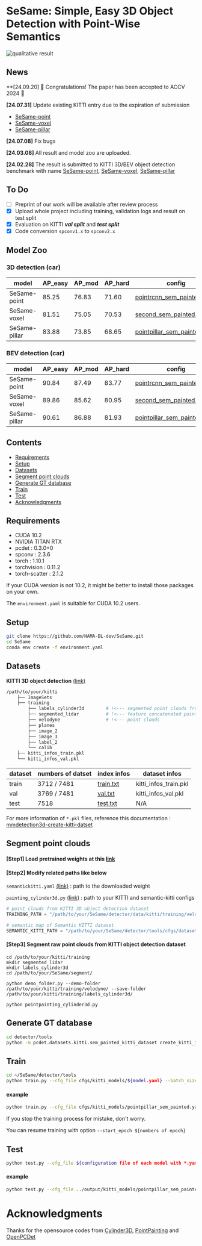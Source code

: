 # SeSame: Simple, Easy 3D Object Detection with Point-Wise Semantics

![qualitative result](./figure/whole_flow.jpg)

## News
**[24.09.20] 🎉 Congratulations! The paper has been accepted to ACCV 2024 🎉

**[24.07.31]** Update existing KITTI entry due to the expiration of submission 
- [SeSame-point](https://www.cvlibs.net/datasets/kitti/eval_object_detail.php?&result=246df06571519a2fd61045424524b724fb8fffa3)
- [SeSame-voxel](https://www.cvlibs.net/datasets/kitti/eval_object_detail.php?&result=7275a9efa5344149beb0a4051392a6e9039c1f52)
- [SeSame-pillar](https://www.cvlibs.net/datasets/kitti/eval_object_detail.php?&result=4cdef7fed94a42226613f3273332791ce17acf55)

**[24.07.08]** Fix bugs 

**[24.03.08]** All result and model zoo are uploaded.

**[24.02.28]** The result is submitted to KITTI 3D/BEV object detection benchmark with name [SeSame-point](https://www.cvlibs.net/datasets/kitti/eval_object_detail.php?&result=3b3e791de572beb66e177976a3fae9e1f82c45a5), [SeSame-voxel](https://www.cvlibs.net/datasets/kitti/eval_object_detail.php?&result=5ab0f2fcd328fe476234bedbff7398b3dd7f2546), [SeSame-pillar](https://www.cvlibs.net/datasets/kitti/eval_object_detail.php?&result=4b2461007e0a9c58237e20b4f2ec7541a0eeaf03)

## To Do 
- [ ] Preprint of our work will be available after review process 
- [x] Upload whole project including training, validation logs and result on test split
- [x] Evaluation on KITTI ***val split*** and ***test split***
- [x] Code conversion ```spconv1.x``` to ```spconv2.x```

## Model Zoo
### 3D detection (car)
|model|AP_easy|AP_mod|AP_hard|config|pretrained weight|result|
|------|---|---|---|---|---|---|
|SeSame-point|85.25|76.83|71.60|[pointrcnn_sem_painted.yaml](https://github.com/HAMA-DL-dev/SeSame/blob/main/detector/tools/cfgs/kitti_models/pointrcnn_sem_painted.yaml)|[pointrcnn_epoch80.pth](https://github.com/HAMA-DL-dev/SeSame/blob/main/detector/output/kitti_models/pointrcnn_sem_painted_no_softmax/default/ckpt/checkpoint_epoch_80.pth)|[log](https://github.com/HAMA-DL-dev/SeSame/blob/main/detector/output/kitti_models/pointrcnn_sem_painted_no_softmax/default/log_train_20240212-184951.txt)|
|SeSame-voxel|81.51|75.05|70.53|[second_sem_painted.yaml](https://github.com/HAMA-DL-dev/SeSame/blob/main/detector/tools/cfgs/kitti_models/second_sem_painted.yaml)|[second_epoch80.pth](https://github.com/HAMA-DL-dev/SeSame/blob/main/detector/output/kitti_models/second_sem_painted_no_softmax/default/ckpt/checkpoint_epoch_80.pth)|[log](https://github.com/HAMA-DL-dev/SeSame/blob/main/detector/output/kitti_models/second_sem_painted_no_softmax/default/log_train_20240212-200457.txt)|
|SeSame-pillar|83.88|73.85|68.65|[pointpillar_sem_painted.yaml](https://github.com/HAMA-DL-dev/SeSame/blob/main/detector/tools/cfgs/kitti_models/pointpillar_sem_painted.yaml)|[pointpillar_epoch80.pth](https://github.com/HAMA-DL-dev/SeSame/blob/main/detector/output/kitti_models/pointpillar_sem_painted_no_softmax/default/ckpt/checkpoint_epoch_80.pth)|[log](https://github.com/HAMA-DL-dev/SeSame/blob/main/detector/output/kitti_models/pointpillar_sem_painted_no_softmax/default/log_train_20240212-185040.txt)|

### BEV detection (car)
|model|AP_easy|AP_mod|AP_hard|config|pretrained weight|result|
|------|---|---|---|---|---|---|
|SeSame-point|90.84|87.49|83.77|[pointrcnn_sem_painted.yaml](https://github.com/HAMA-DL-dev/SeSame/blob/main/detector/tools/cfgs/kitti_models/pointrcnn_sem_painted.yaml)|[pointrcnn_epoch80.pth](https://github.com/HAMA-DL-dev/SeSame/blob/main/detector/output/kitti_models/pointrcnn_sem_painted_no_softmax/default/ckpt/checkpoint_epoch_80.pth)|[log](https://github.com/HAMA-DL-dev/SeSame/blob/main/detector/output/kitti_models/pointrcnn_sem_painted_no_softmax/default/log_train_20240212-184951.txt)|
|SeSame-voxel|89.86|85.62|80.95|[second_sem_painted.yaml](https://github.com/HAMA-DL-dev/SeSame/blob/main/detector/tools/cfgs/kitti_models/second_sem_painted.yaml)|[second_epoch80.pth](https://github.com/HAMA-DL-dev/SeSame/blob/main/detector/output/kitti_models/second_sem_painted_no_softmax/default/ckpt/checkpoint_epoch_80.pth)|[log](https://github.com/HAMA-DL-dev/SeSame/blob/main/detector/output/kitti_models/second_sem_painted_no_softmax/default/log_train_20240212-200457.txt)|
|SeSame-pillar|90.61|86.88|81.93|[pointpillar_sem_painted.yaml](https://github.com/HAMA-DL-dev/SeSame/blob/main/detector/tools/cfgs/kitti_models/pointpillar_sem_painted.yaml)|[pointpillar_epoch80.pth](https://github.com/HAMA-DL-dev/SeSame/blob/main/detector/output/kitti_models/pointpillar_sem_painted_no_softmax/default/ckpt/checkpoint_epoch_80.pth)|[log](https://github.com/HAMA-DL-dev/SeSame/blob/main/detector/output/kitti_models/pointpillar_sem_painted_no_softmax/default/log_train_20240212-185040.txt)|




## Contents
- [Requirements](#requirements)
- [Setup](#setup)
- [Datasets](#datasets)
- [Segment point clouds](#segment-point-clouds)
- [Generate GT database](#generate-gt-database)
- [Train](#train)
- [Test](#test)
- [Acknowledgments](#acknowledgments)

## Requirements
- CUDA 10.2
- NVIDIA TITAN RTX
- pcdet : 0.3.0+0
- spconv : 2.3.6
- torch : 1.10.1
- torchvision : 0.11.2
- torch-scatter : 2.1.2

If your CUDA version is not 10.2, it might be better to install those packages on your own.

The `environment.yaml` is suitable for CUDA 10.2 users. 

## Setup
```bash
git clone https://github.com/HAMA-DL-dev/SeSame.git
cd SeSame
conda env create -f environment.yaml
```


## Datasets
**KITTI 3D object detection** [(link)](https://www.cvlibs.net/datasets/kitti/eval_object.php?obj_benchmark=3d)
```bash
/path/to/your/kitti
    ├── ImageSets
    ├── training
        ├── labels_cylinder3d        # !<--- segmented point clouds from 3D sem.seg.
        ├── segmented_lidar          # !<--- feature concatenated point clouds 
        ├── velodyne                 # !<--- point clouds 
        ├── planes
        ├── image_2
        ├── image_3
        ├── label_2
        └── calib
    ├── kitti_infos_train.pkl
    └── kitti_infos_val.pkl
```

|dataset|numbers of datset|index infos|dataset infos|
|---|---|---|---|
|train|3712 / 7481|[train.txt](https://github.com/HAMA-DL-dev/SeSame/blob/main/detector/data/kitti/ImageSets/train.txt)|kitti_infos_train.pkl|
|val|3769 / 7481|[val.txt](https://github.com/HAMA-DL-dev/SeSame/blob/main/detector/data/kitti/ImageSets/val.txt)|kitti_infos_val.pkl|
|test|7518|[test.txt](https://github.com/HAMA-DL-dev/SeSame/blob/main/detector/data/kitti/ImageSets/test.txt)|N/A|

For more information of `*.pkl` files, reference this documentation : [mmdetection3d-create-kitti-datset](https://mmdetection3d.readthedocs.io/en/v0.17.1/datasets/kitti_det.html#create-kitti-dataset)

## Segment point clouds
#### [Step1] Load pretrained weights at this [link](https://github.com/xinge008/Cylinder3D?tab=readme-ov-file#pretrained-models)

#### [Step2] Modify related paths like below

`semantickitti.yaml` [(link)](https://github.com/HAMA-DL-dev/SeSame/blob/main/segment/config/semantickitti.yaml#L64) : path to the downloaded weight

`painting_cylinder3d.py` [(link)](https://github.com/HAMA-DL-dev/SeSame/blob/main/segment/painting_cylinder3d.py) : path to your KITTI and semantic-kitti configs

```python
# point clouds from KITTI 3D object detection dataset
TRAINING_PATH = "/path/to/your/SeSame/detector/data/kitti/training/velodyne/"

# semantic map of Semantic KITTI dataset
SEMANTIC_KITTI_PATH = "/path/to/your/SeSame/detector/tools/cfgs/dataset_configs/semantic-kitti.yaml" 
```
    
#### [Step3] Segment raw point clouds from KITTI object detection dataset 
```
cd /path/to/your/kitti/training
mkdir segmented_lidar
mkdir labels_cylinder3d
cd /path/to/your/SeSame/segment/

python demo_folder.py --demo-folder /path/to/your/kitti/training/velodyne/ --save-folder /path/to/your/kitti/training/labels_cylinder3d/

python pointpainting_cylinder3d.py
```


## Generate GT database
```bash
cd detector/tools
python -m pcdet.datasets.kitti.sem_painted_kitti_dataset create_kitti_infos tools/cfgs/dataset_configs/semantic_painted_kitti.yaml
```


## Train
```bash
cd ~/SeSame/detector/tools
python train.py --cfg_file cfgs/kitti_models/${model.yaml} --batch_size 16 --epochs 80 --workers 16 --ckpt_save_interval 5
```

#### example
```bash
python train.py --cfg_file cfgs/kitti_models/pointpillar_sem_painted.yaml --batch_size 16 --epochs 80 --workers 16 --ckpt_save_interval 5
```

If you stop the training process for mistake, don't worry. 

You can resume training with option `--start_epoch ${numbers of epoch}`


## Test
```bash
python test.py --cfg_file ${configuration file of each model with *.yaml} --batch_size ${4,8,16} --workers 4 --ckpt ${path to *.pth file} --save_to_file
```

#### example
```bash
python test.py --cfg_file ../output/kitti_models/pointpillar_sem_painted/default/pointpillar_sem_painted.yaml --batch_size 16 --workers 4 --ckpt ../output/kitti_models/pointpillar_sem_painted/default/ckpt/checkpoint_epoch_70.pth --save_to_file
```

# Acknowledgments
Thanks for the opensource codes from [Cylinder3D](https://github.com/xinge008/Cylinder3D), [PointPainting](https://github.com/Song-Jingyu/PointPainting) and [OpenPCDet](https://github.com/open-mmlab/OpenPCDet)
